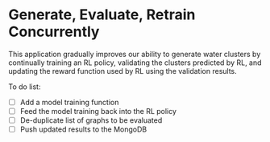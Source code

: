 # Generate, Evaluate, Retrain Concurrently

This application gradually improves our ability to generate water clusters by continually training an RL policy,
validating the clusters predicted by RL,
and updating the reward function used by RL using the validation results.

To do list: 
- [ ] Add a model training function
- [ ] Feed the model training back into the RL policy 
- [ ] De-duplicate list of graphs to be evaluated
- [ ] Push updated results to the MongoDB
